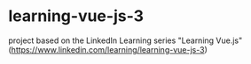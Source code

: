 # learning-vue-js-3
 project based on the LinkedIn Learning series "Learning Vue.js" (https://www.linkedin.com/learning/learning-vue-js-3)
